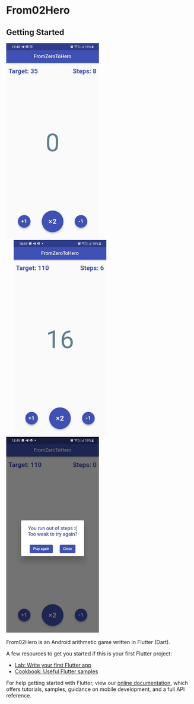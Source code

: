 # From02Hero

## Getting Started

<p>
<img src="https://github.com/meirbnb/From02Hero/blob/main/screenshots/1.jpg" data-canonical-src="https://github.com/meirbnb/From02Hero/blob/main/screenshots/1.jpg" width="250"/>
 
<img src="https://github.com/meirbnb/From02Hero/blob/main/screenshots/3.jpg" data-canonical-src="https://github.com/meirbnb/From02Hero/blob/main/screenshots/3.jpg" width="250" hspace = "20"/>

<img src="https://github.com/meirbnb/From02Hero/blob/main/screenshots/4.jpg" data-canonical-src="https://github.com/meirbnb/From02Hero/blob/main/screenshots/4.jpg" width="250"/>
</p>

From02Hero is an Android arithmetic game written in Flutter (Dart).

A few resources to get you started if this is your first Flutter project:

- [Lab: Write your first Flutter app](https://flutter.dev/docs/get-started/codelab)
- [Cookbook: Useful Flutter samples](https://flutter.dev/docs/cookbook)

For help getting started with Flutter, view our
[online documentation](https://flutter.dev/docs), which offers tutorials,
samples, guidance on mobile development, and a full API reference.
